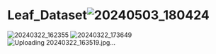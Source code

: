 # Leaf_Dataset![20240503_180424](https://github.com/user-attachments/assets/7bfc02f4-2b65-4713-8096-5991cbbde67d)
![20240322_162355](https://github.com/user-attachments/assets/77409ee1-1946-49e3-be53-62a0b9bf2c46)
![20240322_173649](https://github.com/user-attachments/assets/19c13a9c-838d-47fc-be7b-7579842f417d)
![Uploading 20240322_163519.jpg…]()
